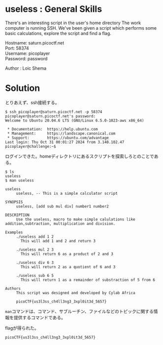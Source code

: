 # useless : General Skills

There's an interesting script in the user's home directory The work computer is running SSH. We've been given a script which performs some basic calculations, explore the script and find a flag.

Hostname: saturn.picoctf.net  
Port: 58374  
Username: picoplayer  
Password: password

Author : Loic Shema

# Solution

とりあえず、ssh接続する。
```
$ ssh picoplayer@saturn.picoctf.net -p 58374
picoplayer@saturn.picoctf.net's password: 
Welcome to Ubuntu 20.04.6 LTS (GNU/Linux 6.5.0-1023-aws x86_64)

 * Documentation:  https://help.ubuntu.com
 * Management:     https://landscape.canonical.com
 * Support:        https://ubuntu.com/advantage
Last login: Thu Oct 31 00:01:27 2024 from 3.140.102.47
picoplayer@challenge:~$
```
ログインできた。homeディレクトリにあるスクリプトを探索しろとのことである。
```
$ ls
useless
$ man useless 

useless
     useless, -- This is a simple calculator script

SYNOPSIS
     useless, [add sub mul div] number1 number2

DESCRIPTION
     Use the useless, macro to make simple calulations like addition,subtraction, multiplication and division.

Examples
     ./useless add 1 2
       This will add 1 and 2 and return 3

     ./useless mul 2 3
       This will return 6 as a product of 2 and 3

     ./useless div 6 3
       This will return 2 as a quotient of 6 and 3

     ./useless sub 6 5
       This will return 1 as a remainder of substraction of 5 from 6

Authors
     This script was designed and developed by Cylab Africa

     picoCTF{us3l3ss_ch4ll3ng3_3xpl0it3d_5657}
```
`man`コマンドは、コマンド、サブルーチン、ファイルなどのトピックに関する情報を提供するコマンドである。

flagが得られた。

`picoCTF{us3l3ss_ch4ll3ng3_3xpl0it3d_5657}`
